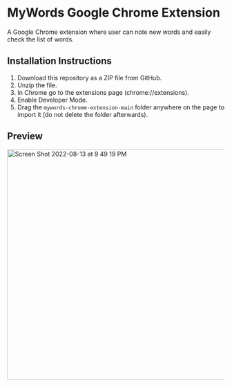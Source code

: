 # MyWords Google Chrome Extension

A Google Chrome extension where user can note new words and easily check the list of words.

## Installation Instructions

1. Download this repository as a ZIP file from GitHub.
2. Unzip the file.
3. In Chrome go to the extensions page (chrome://extensions).
4. Enable Developer Mode.
5. Drag the `mywords-chrome-extension-main` folder anywhere on the page to import it (do not delete the folder afterwards).

## Preview
<img width="533" alt="Screen Shot 2022-08-13 at 9 49 19 PM" src="https://user-images.githubusercontent.com/67844037/184519219-92c1cc60-8e81-4923-a79a-1573d352fc00.png">
